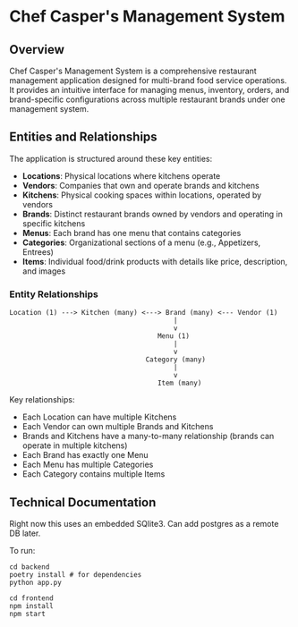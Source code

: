 # Chef Casper's Management System

## Overview

Chef Casper's Management System is a comprehensive restaurant management application designed for multi-brand food service operations. It provides an intuitive interface for managing menus, inventory, orders, and brand-specific configurations across multiple restaurant brands under one management system.

## Entities and Relationships

The application is structured around these key entities:

- **Locations**: Physical locations where kitchens operate
- **Vendors**: Companies that own and operate brands and kitchens
- **Kitchens**: Physical cooking spaces within locations, operated by vendors
- **Brands**: Distinct restaurant brands owned by vendors and operating in specific kitchens
- **Menus**: Each brand has one menu that contains categories
- **Categories**: Organizational sections of a menu (e.g., Appetizers, Entrees)
- **Items**: Individual food/drink products with details like price, description, and images

### Entity Relationships

```
Location (1) ---> Kitchen (many) <---> Brand (many) <--- Vendor (1)
                                         |
                                         v
                                     Menu (1)
                                         |
                                         v
                                  Category (many)
                                         |
                                         v
                                     Item (many)
```

Key relationships:
- Each Location can have multiple Kitchens
- Each Vendor can own multiple Brands and Kitchens
- Brands and Kitchens have a many-to-many relationship (brands can operate in multiple kitchens)
- Each Brand has exactly one Menu
- Each Menu has multiple Categories
- Each Category contains multiple Items

## Technical Documentation

Right now this uses an embedded SQlite3. Can add postgres as a remote DB later.

To run:

```
cd backend
poetry install # for dependencies
python app.py
```

```
cd frontend
npm install
npm start
```

